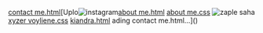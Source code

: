 [contact me.html](https://github.com/user-attachments/files/22430834/contact.me.html)[Uplo![instagram](https://github.com/user-attachments/assets/f93a4f35-b504-484b-b252-09019ff950dc)[about me.html](https://github.com/user-attachments/files/22430845/about.me.html)
[about me.css](https://github.com/user-attachments/files/22430844/about.me.css)
![zaple saha](https://github.com/user-attachments/assets/46d8440b-3a5b-44e8-8e72-421c1f23b484)
[xyzer voyliene.css](https://github.com/user-attachments/files/22430838/xyzer.voyliene.css)
[kiandra.html](https://github.com/user-attachments/files/22430836/kiandra.html)
ading contact me.html…]()
